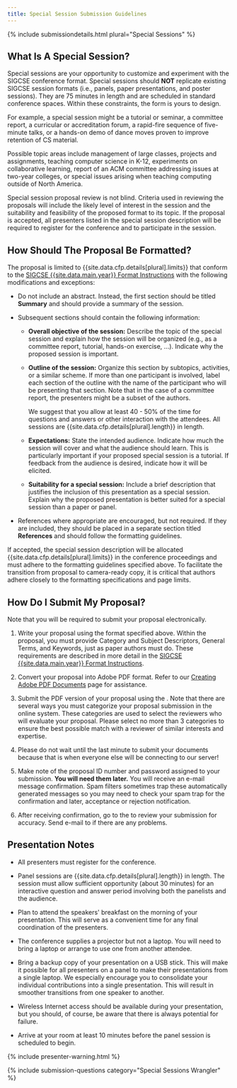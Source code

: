 ```yaml
---
title: Special Session Submission Guidelines 
---
```


{% include submissiondetails.html plural="Special Sessions" %}


## What Is A Special Session?

Special sessions are your opportunity to customize and experiment with
the SIGCSE conference format. Special sessions should **NOT** replicate
existing SIGCSE session formats (i.e., panels, paper presentations, and
poster sessions). They are 75 minutes in length and are scheduled in
standard conference spaces. Within these constraints, the form is yours
to design.

For example, a special session might be a tutorial or seminar, a
committee report, a curricular or accreditation forum, a rapid-fire
sequence of five-minute talks, or a hands-on demo of dance moves proven
to improve retention of CS material.

Possible topic areas include management of large classes, projects and
assignments, teaching computer science in K-12, experiments on
collaborative learning, report of an ACM committee addressing issues at
two-year colleges, or special issues arising when teaching computing
outside of North America.

Special session proposal review is not blind. Criteria used in reviewing
the proposals will include the likely level of interest in the session
and the suitability and feasibility of the proposed format to its topic.
If the proposal is accepted, all presenters listed in the special
session description will be required to register for the conference and
to participate in the session.

## How Should The Proposal Be Formatted?

The proposal is limited to {{site.data.cfp.details[plural].limits}} that conform to the [SIGCSE {{site.data.main.year}} Format Instructions](format.html) with the
following modifications and exceptions:

-   Do not include an abstract. Instead, the first section should be
    titled **Summary** and should provide a summary of the session.
    
-   Subsequent sections should contain the following information:

    -   **Overall objective of the session:** Describe the topic of the
        special session and explain how the session will be organized
        (e.g., as a committee report, tutorial, hands-on exercise, ...).
        Indicate why the proposed session is important.
        
    -   **Outline of the session:** Organize this section by subtopics,
        activities, or a similar scheme. If more than one participant is
        involved, label each section of the outline with the name of the
        participant who will be presenting that section. Note that in
        the case of a committee report, the presenters might be a subset
        of the authors.
        
        We suggest that you allow at least 40 - 50% of the time for
        questions and answers or other interaction with the attendees.
        All sessions are {{site.data.cfp.details[plural].length}} in length.
        
    -   **Expectations:** State the intended audience. Indicate how much
        the session will cover and what the audience should learn. This
        is particularly important if your proposed special session is a
        tutorial. If feedback from the audience is desired, indicate how
        it will be elicited.
        
    -   **Suitability for a special session:** Include a brief
        description that justifies the inclusion of this presentation as
        a special session. Explain why the proposed presentation is
        better suited for a special session than a paper or panel.

-   References where appropriate are encouraged, but not required. If
    they are included, they should be placed in a separate section
    titled **References** and should follow the formatting guidelines.

If accepted, the special session description will be allocated {{site.data.cfp.details[plural].limits}} in the conference proceedings and must adhere to the formatting guidelines specified above. To facilitate the transition from proposal to camera-ready copy, it is critical that authors adhere closely to the formatting specifications and page limits.

## How Do I Submit My Proposal?

Note that you will be required to submit your proposal electronically.

1.  Write your proposal using the format specified above. Within the
    proposal, you must provide Category and Subject Descriptors, General
    Terms, and Keywords, just as paper authors must do. These
    requirements are described in more detail in the [SIGCSE {{site.data.main.year}} Format
    Instructions](format.html).
    
2.  Convert your proposal into Adobe PDF format. Refer to our [Creating
    Adobe PDF Documents](creating_pdf.html) page for assistance.
    
3.  Submit the PDF version of your proposal using the . Note that there
    are several ways you must categorize your proposal submission in the
    online system. These categories are used to select the reviewers who
    will evaluate your proposal. Please select no more than 3 categories
    to ensure the best possible match with a reviewer of similar
    interests and expertise.
    
4.  Please do not wait until the last minute to submit your documents
    because that is when everyone else will be connecting to our server!
5.  Make note of the proposal ID number and password assigned to your
    submission. **You will need them later.** You will receive an e-mail
    message confirmation. Spam filters sometimes trap these
    automatically generated messages so you may need to check your spam
    trap for the confirmation and later, acceptance or rejection
    notification.
    
6.  After receiving confirmation, go to the to review your submission
    for accuracy. Send e-mail to if there are any problems.

## Presentation Notes

-   All presenters must register for the conference.

-   Panel sessions are {{site.data.cfp.details[plural].length}} in length. The session must allow
    sufficient opportunity (about 30 minutes) for an interactive
    question and answer period involving both the panelists and the
    audience.
    
-   Plan to attend the speakers' breakfast on the morning of your
    presentation. This will serve as a convenient time for any final
    coordination of the presenters.
    
-   The conference supplies a projector but not a laptop. You will need
    to bring a laptop or arrange to use one from another attendee.
-   Bring a backup copy of your presentation on a USB stick. This will
    make it possible for all presenters on a panel to make their
    presentations from a single laptop. We especially encourage you to
    consolidate your individual contributions into a single
    presentation. This will result in smoother transitions from one
    speaker to another.
    
-   Wireless Internet access should be available during your
    presentation, but you should, of course, be aware that there is
    always potential for failure.
    
-   Arrive at your room at least 10 minutes before the panel session is
    scheduled to begin.

{% include presenter-warning.html %}


{% include submission-questions category="Special Sessions Wrangler" %}
